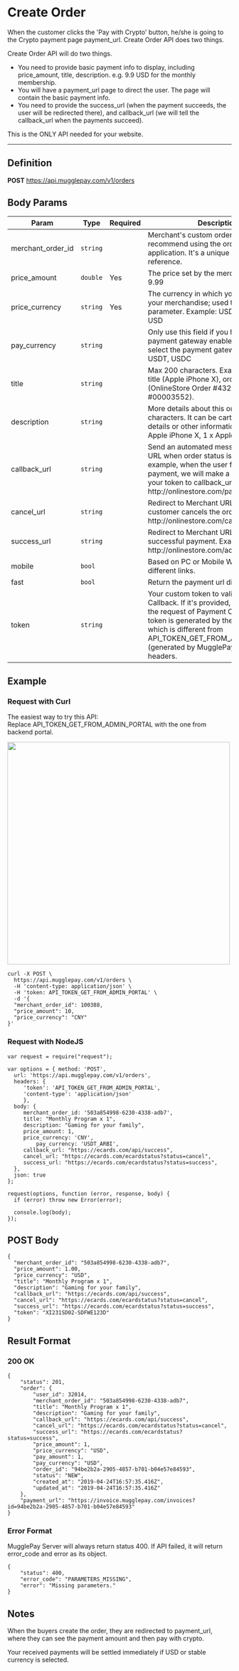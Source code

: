# Create Order

When the customer clicks the 'Pay with Crypto' button, he/she is going to the Crypto payment page payment_url. Create Order API does two things.

Create Order API will do two things.
 * You need to provide basic payment info to display, including price_amount, title, description. e.g. 9.9 USD for the monthly membership.
 * You will have a payment_url page to direct the user. The page will contain the basic payment info.
 * You need to provide the success_url (when the payment succeeds, the user will be redirected there), and callback_url (we will tell the callback_url when the payments succeed).
 

This is the ONLY API needed for your website.

--------

## Definition
**POST** https://api.mugglepay.com/v1/orders

## Body Params

<table>
<thead>
	<tr>
	<th>Param</th>
	<th>Type</th>
	<th>Required</th>
	<th>Description</th>
	</tr>
</thead>
<tbody>
	<tr>
		<td>merchant_order_id</td>
		<td><code>string</code></td>
		<td></td>
		<td>Merchant's custom order ID. We recommend using the orderID from your application. It's a unique order ID for your reference.</td>
	</tr>
	<tr>
		<td>price_amount</td>
		<td><code>double</code></td>
		<td>Yes</td>
		<td>The price set by the merchant. Example: 9.99</td>
	</tr>
	<tr>
		<td>price_currency</td>
		<td><code>string</code></td>
		<td>Yes</td>
		<td>The currency in which you wish to price your merchandise; used to define price parameter. Example: USD, CNY. Default USD</td>
	</tr>
	<tr>
		<td>pay_currency</td>
		<td><code>string</code></td>
		<td></td>
		<td>Only use this field if you have the payment gateway enabled, and it will select the payment gateway. e.g. ETH, USDT, USDC</td>
	</tr>
	<tr>
		<td>title</td>
		<td><code>string</code></td>
		<td></td>
		<td>Max 200 characters. Example: product title (Apple iPhone X), order id (OnlineStore Order #4321), cart id (Cart #00003552).</td>
	</tr>
	<tr>
		<td>description</td>
		<td><code>string</code></td>
		<td></td>
		<td>More details about this order. Max 800 characters. It can be cart items, product details or other information. Example: 1 x Apple iPhone X, 1 x Apple MacBook Air.</td>
	</tr>
	<tr>
		<td>callback_url</td>
		<td><code>string</code></td>
		<td></td>
		<td>Send an automated message to Merchant URL when order status is changed. For example, when the user finishes the payment, we will make a request with your token to callback_url. Example: http://onlinestore.com/payments/callback</td>
	</tr>
	<tr>
		<td>cancel_url</td>
		<td><code>string</code></td>
		<td></td>
		<td>Redirect to Merchant URL when the customer cancels the order. Example: http://onlinestore.com/cart</td>
	</tr>
	<tr>
		<td>success_url</td>
		<td><code>string</code></td>
		<td></td>
		<td>Redirect to Merchant URL after successful payment. Example: http://onlinestore.com/account/orders.</td>
	</tr>
	<tr>
		<td>mobile</td>
		<td><code>bool</code></td>
		<td></td>
		<td>Based on PC or Mobile Wap, we provide different links. </td>
	<tr>
		<td>fast</td>
		<td><code>bool</code></td>
		<td></td>
		<td>Return the payment url directly.</td>
	</tr>
	<tr>
		<td>token</td>
		<td><code>string</code></td>
		<td></td>
		<td>Your custom token to validate Payment Callback. If it's provided, we will add it to the request of Payment Callback. This token is generated by the merchants, which is different from API_TOKEN_GET_FROM_ADMIN_PORTAL (generated by MugglePay) in the headers.</td>
	</tr>
</tbody>
</table>



## Example
### Request with Curl

The easiest way to try this API: <br />
Replace API_TOKEN_GET_FROM_ADMIN_PORTAL with the one from backend portal.

<img width="500px" src="https://dcdn.mugglepay.com/docs/pics/get-api-en.png" />

```
curl -X POST \
  https://api.mugglepay.com/v1/orders \
  -H 'content-type: application/json' \
  -H 'token: API_TOKEN_GET_FROM_ADMIN_PORTAL' \
  -d '{
  "merchant_order_id": 100388,
  "price_amount": 10,
  "price_currency": "CNY"
}'

```

### Request with NodeJS

```
var request = require("request");

var options = { method: 'POST',
  url: 'https://api.mugglepay.com/v1/orders',
  headers: { 
     'token': 'API_TOKEN_GET_FROM_ADMIN_PORTAL',
     'content-type': 'application/json' 
     },
  body: { 
     merchant_order_id: '503a854998-6230-4338-adb7',
     title: "Monthly Program x 1",
     description: "Gaming for your family",
     price_amount: 1,
     price_currency: 'CNY',
		 pay_currency: 'USDT_ARBI',
     callback_url: "https://ecards.com/api/success",
     cancel_url: "https://ecards.com/ecardstatus?status=cancel",
     success_url: "https://ecards.com/ecardstatus?status=success",
  },
  json: true 
};

request(options, function (error, response, body) {
  if (error) throw new Error(error);

  console.log(body);
});

```



## POST Body
```
{
  "merchant_order_id": "503a854998-6230-4338-adb7",
  "price_amount": 1.00,
  "price_currency": "USD",
  "title": "Monthly Program x 1",
  "description": "Gaming for your family",
  "callback_url": "https://ecards.com/api/success",
  "cancel_url": "https://ecards.com/ecardstatus?status=cancel",
  "success_url": "https://ecards.com/ecardstatus?status=success",
  "token": "XI231SD02-SDFWE123D"
}
```

## Result Format
### 200 OK
```
{
    "status": 201,
    "order": {
        "user_id": 32014,
        "merchant_order_id": "503a854998-6230-4338-adb7",
        "title": "Monthly Program x 1",
        "description": "Gaming for your family",
        "callback_url": "https://ecards.com/api/success",
        "cancel_url": "https://ecards.com/ecardstatus?status=cancel",
        "success_url": "https://ecards.com/ecardstatus?status=success",
        "price_amount": 1,
        "price_currency": "USD",
        "pay_amount": 1,
        "pay_currency": "USD",
        "order_id": "94be2b2a-2905-4857-b701-b04e57e84593",
        "status": "NEW",
        "created_at": "2019-04-24T16:57:35.416Z",
        "updated_at": "2019-04-24T16:57:35.416Z"
    },
    "payment_url": "https://invoice.mugglepay.com/invoices?id=94be2b2a-2905-4857-b701-b04e57e84593"
}
```
### Error Format
MugglePay Server will always return status 400. If API failed, it will return error_code and error as its object.

```
{
    "status": 400,
    "error_code": "PARAMETERS_MISSING",
    "error": "Missing parameters."
}
```


## Notes
When the buyers create the order, they are redirected to payment_url, where they can see the payment amount and then pay with crypto.

Your received payments will be settled immediately if USD or stable currency is selected.
